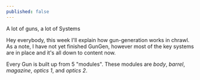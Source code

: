 ```yaml
---
published: false
---
```


A lot of guns, a lot of Systems

<!--excerpt-->

Hey everybody, this week I'll explain how gun-generation works in chrawl. As a note, I have not yet finished GunGen, however most of the key systems are in place and it's all down to content now.

Every Gun is built up from 5 "modules". These modules are *body*, *barrel*, *magazine*, *optics 1*, and *optics 2*.